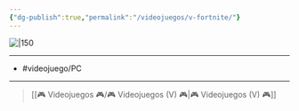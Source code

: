 ```yaml
---
{"dg-publish":true,"permalink":"/videojuegos/v-fortnite/"}
---
```



![|150](https://images.igdb.com/igdb/image/upload/t_cover_big/co2ekt.jpg)

---

- #videojuego/PC 

---

> [[🎮 Videojuegos 🎮/🎮 Videojuegos (V) 🎮\|🎮 Videojuegos (V) 🎮]]